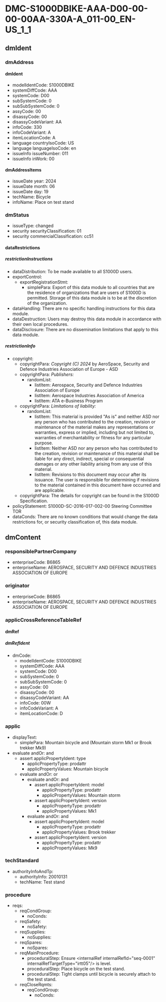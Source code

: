 # DMC-S1000DBIKE-AAA-D00-00-00-00AA-330A-A_011-00_EN-US_1_1

## dmIdent

### dmAddress

#### dmIdent

*   modelIdentCode: S1000DBIKE
*   systemDiffCode: AAA
*   systemCode: D00
*   subSystemCode: 0
*   subSubSystemCode: 0
*   assyCode: 00
*   disassyCode: 00
*   disassyCodeVariant: AA
*   infoCode: 330
*   infoCodeVariant: A
*   itemLocationCode: A
*   language countryIsoCode: US
*   language languageIsoCode: en
*   issueInfo issueNumber: 011
*   issueInfo inWork: 00

#### dmAddressItems

*   issueDate year: 2024
*   issueDate month: 06
*   issueDate day: 19
*   techName: Bicycle
*   infoName: Place on test stand

### dmStatus

*   issueType: changed
*   security securityClassification: 01
*   security commercialClassification: cc51

#### dataRestrictions

##### restrictionInstructions

*   dataDistribution: To be made available to all S1000D users.
*   exportControl:
    *   exportRegistrationStmt:
        *   simplePara: Export of this data module to all countries that are the residence of organizations that are users of S1000D is permitted. Storage of this data module is to be at the discretion of the organization.
*   dataHandling: There are no specific handling instructions for this data module.
*   dataDestruction: Users may destroy this data module in accordance with their own local procedures.
*   dataDisclosure: There are no dissemination limitations that apply to this data module.

##### restrictionInfo

*   copyright:
    *   copyrightPara: *Copyright (C) 2024* by AeroSpace, Security and Defence Industries Association of Europe - ASD
    *   copyrightPara: *Publishers:*
        *   randomList:
            *   listItem: Aerospace, Security and Defence Industries Association of Europe
            *   listItem: Aerospace Industries Association of America
            *   listItem: ATA e-Business Program
    *   copyrightPara: *Limitations of liability:*
        *   randomList:
            *   listItem: This material is provided "As is" and neither ASD nor any person who has contributed to the creation, revision or maintenance of the material makes any representations or warranties, express or implied, including but not limited to, warranties of merchantability or fitness for any particular purpose.
            *   listItem: Neither ASD nor any person who has contributed to the creation, revision or maintenance of this material shall be liable for any direct, indirect, special or consequential damages or any other liability arising from any use of this material.
            *   listItem: Revisions to this document may occur after its issuance. The user is responsible for determining if revisions to the material contained in this document have occurred and are applicable.
    *   copyrightPara: The details for copyright can be found in the S1000D Specification.
*   policyStatement: S1000D-SC-2016-017-002-00 Steering Committee TOR
*   dataConds: There are no known conditions that would change the data restrictions for, or security classification of, this data module.

## dmContent

### responsiblePartnerCompany

*   enterpriseCode: B6865
*   enterpriseName: AEROSPACE, SECURITY AND DEFENCE INDUSTRIES ASSOCIATION OF EUROPE

### originator

*   enterpriseCode: B6865
*   enterpriseName: AEROSPACE, SECURITY AND DEFENCE INDUSTRIES ASSOCIATION OF EUROPE

### applicCrossReferenceTableRef

#### dmRef

##### dmRefIdent

*   dmCode:
    *   modelIdentCode: S1000DBIKE
    *   systemDiffCode: AAA
    *   systemCode: D00
    *   subSystemCode: 0
    *   subSubSystemCode: 0
    *   assyCode: 00
    *   disassyCode: 00
    *   disassyCodeVariant: AA
    *   infoCode: 00W
    *   infoCodeVariant: A
    *   itemLocationCode: D

### applic

*   displayText:
    *   simplePara: Mountain bicycle and (Mountain storm Mk1 or Brook trekker Mk9)
*   evaluate andOr: and
    *   assert applicPropertyIdent: type
        *   applicPropertyType: prodattr
        *   applicPropertyValues: Mountain bicycle
    *   evaluate andOr: or
        *   evaluate andOr: and
            *   assert applicPropertyIdent: model
                *   applicPropertyType: prodattr
                *   applicPropertyValues: Mountain storm
            *   assert applicPropertyIdent: version
                *   applicPropertyType: prodattr
                *   applicPropertyValues: Mk1
        *   evaluate andOr: and
            *   assert applicPropertyIdent: model
                *   applicPropertyType: prodattr
                *   applicPropertyValues: Brook trekker
            *   assert applicPropertyIdent: version
                *   applicPropertyType: prodattr
                *   applicPropertyValues: Mk9

### techStandard

*   authorityInfoAndTp:
    *   authorityInfo: 20010131
    *   techName: Test stand

### procedure

*   reqs:
    *   reqCondGroup:
        *   noConds:
    *   reqSafety:
        *   noSafety:
    *   reqSupplies:
        *   noSupplies:
    *   reqSpares:
        *   noSpares:
    *   reqMainProcedure:
        *   proceduralStep: Ensure &lt;internalRef internalRefId="seq-0001" internalRefTargetType="irtt05"/&gt; is level.
        *   proceduralStep: Place bicycle on the test stand.
        *   proceduralStep: Tight clamps until bicycle is securely attach to the test stand.
    *   reqCloseRqmts:
        *   reqCondGroup:
            *   noConds:
